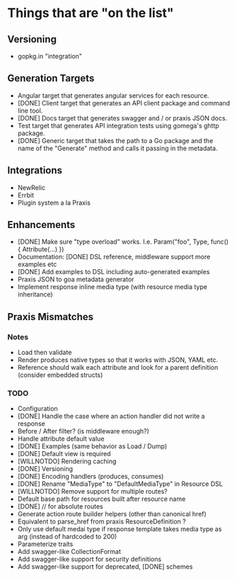 # Things that are "on the list"

## Versioning

* gopkg.in "integration"

## Generation Targets

* Angular target that generates angular services for each resource.
* [DONE] Client target that generates an API client package and command line tool.
* [DONE] Docs target that generates swagger and / or praxis JSON docs.
* Test target that generates API integration tests using gomega's ghttp package.
* [DONE] Generic target that takes the path to a Go package and the name of the "Generate" method
  and calls it passing in the metadata.

## Integrations

* NewRelic
* Errbit
* Plugin system a la Praxis

## Enhancements

* [DONE] Make sure "type overload" works. I.e. Param("foo", Type, func() { Attribute(...) })
* Documentation: [DONE] DSL reference, middleware support more examples etc
* [DONE] Add examples to DSL including auto-generated examples
* Praxis JSON to goa metadata generator
* Implement response inline media type (with resource media type inheritance)

## Praxis Mismatches

### Notes

* Load then validate
* Render produces native types so that it works with JSON, YAML etc.
* Reference should walk each attribute and look for a parent definition (consider embedded structs)

### TODO

* Configuration
* [DONE] Handle the case where an action handler did not write a response
* Before / After filter? (is middleware enough?)
* Handle attribute default value
* [DONE] Examples (same behavior as Load / Dump)
* [DONE] Default view is required
* [WILLNOTDO] Rendering caching
* [DONE] Versioning
* [DONE] Encoding handlers (produces, consumes)
* [DONE] Rename "MediaType" to "DefaultMediaType" in Resource DSL
* [WILLNOTDO] Remove support for multiple routes?
* Default base path for resources built after resource name
* [DONE] // for absolute routes
* Generate action route builder helpers (other than canonical href)
* Equivalent to parse_href from praxis ResourceDefinition ?
* Only use default medai type if response template takes media type as arg (instead of hardcoded to 200)
* Parameterize traits
* Add swagger-like CollectionFormat
* Add swagger-like support for security definitions
* Add swagger-like support for deprecated, [DONE] schemes
